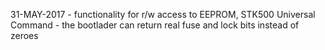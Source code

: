 31-MAY-2017 - functionality for r/w access to EEPROM, STK500 Universal Command - the bootlader can return real fuse and lock bits
              instead of zeroes
